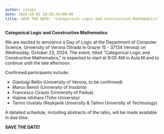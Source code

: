 ```yaml
---
author: ioiops
date: 2024-10-02 18:55:41+00:00
title: SAVE THE DATE! "Categorical Logic and Constructive Mathematics"
---
```


**Categorical Logic and Constructive Mathematics**

We are excited to announce a Day of Logic at the Department of Computer Science, University of Verona (Strada le Grazie 15 - 37134 Verona) on Wednesday, October 23, 2024.
The event, titled "Categorical Logic and Constructive Mathematics," is expected to start at 9:00 AM in Aula M and to continue until the late afternoon.

Confirmed participants include:
* Gianluigi Bellin (University of Verona, to be confirmed)
* Marco Benini (University of Insubria)
* Francesco Ciraulo (University of Padua)
* Hajime Ishihara (Toho University)
* Tarmo Uustalu (Reykjavik University & Tallinn University of Technology)

A detailed schedule, including abstracts of the talks, will be made available in due time.

**SAVE THE DATE!**
